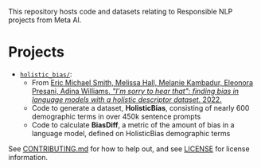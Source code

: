 This repository hosts code and datasets relating to Responsible NLP projects from Meta AI.

# Projects

- [`holistic_bias/`](https://github.com/facebookresearch/ResponsibleNLP/tree/main/holistic_bias):
  - From [Eric Michael Smith, Melissa Hall, Melanie Kambadur, Eleonora Presani, Adina Williams. *"I'm sorry to hear that": finding bias in language models with a holistic descriptor dataset.* 2022.](https://arxiv.org/pdf/2205.09209.pdf)
  - Code to generate a dataset, **HolisticBias**, consisting of nearly 600 demographic terms in over 450k sentence prompts
  - Code to calculate **BiasDiff**, a metric of the amount of bias in a language model, defined on HolisticBias demographic terms

See [CONTRIBUTING.md](https://github.com/facebookresearch/ResponsibleNLP/blob/main/CONTRIBUTING.md) for how to help out, and see [LICENSE](https://github.com/facebookresearch/ResponsibleNLP/blob/main/LICENSE) for license information.
